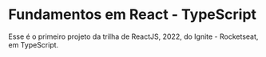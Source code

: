 <h1>Fundamentos em React - TypeScript</h1>

Esse é o primeiro projeto da trilha de ReactJS, 2022, do Ignite - Rocketseat, em TypeScript.